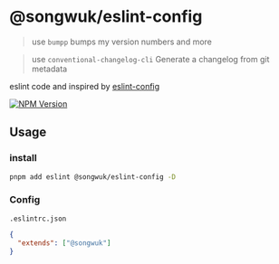 <h1 align="left">
@songwuk/eslint-config
</h1>

> use `bumpp` bumps my version numbers and more

> use `conventional-changelog-cli` Generate a changelog from git metadata

<p align="left">
eslint code and inspired by <a href="https://github.com/antfu/eslint-config">eslint-config</a> 
</p>


<a href="https://www.npmjs.com/package/@songwuk/eslint-config">
<img src="https://img.shields.io/npm/v/@songwuk/eslint-config/latest.svg?style=flat-square" alt="NPM Version" />
</a>

<h2>
Usage
</h2>

<h3>
install
</h3>

```bash
pnpm add eslint @songwuk/eslint-config -D
```

<h3>
Config
</h3>

`.eslintrc.json`
```json
{
  "extends": ["@songwuk"]
}
```
